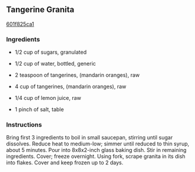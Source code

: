 ## Tangerine Granita

[601f825ca1](http://www.epicurious.com/recipes/food/views/tangerine-granita-236545)

### Ingredients

 - 1/2 cup of sugars, granulated

 - 1/2 cup of water, bottled, generic

 - 2 teaspoon of tangerines, (mandarin oranges), raw

 - 4 cup of tangerines, (mandarin oranges), raw

 - 1/4 cup of lemon juice, raw

 - 1 pinch of salt, table

### Instructions

Bring first 3 ingredients to boil in small saucepan, stirring until sugar dissolves. Reduce heat to medium-low; simmer until reduced to thin syrup, about 5 minutes. Pour into 8x8x2-inch glass baking dish. Stir in remaining ingredients. Cover; freeze overnight. Using fork, scrape granita in its dish into flakes. Cover and keep frozen up to 2 days.